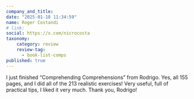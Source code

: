 ```yaml
---
company_and_title: 
date: "2025-01-18 11:34:59"
name: Roger Costandi
# link:
social: https://x.com/nicrocosta
taxonomy:
    category: review
    review-tag:
      - book-list-comps
published: true
---
```


I just finished “Comprehending Comprehensions” from Rodrigo.
Yes, all 155 pages, and I did all of the 213 realistic exercises! Very useful, full of practical tips, I liked it very much. Thank you, Rodrigo!

